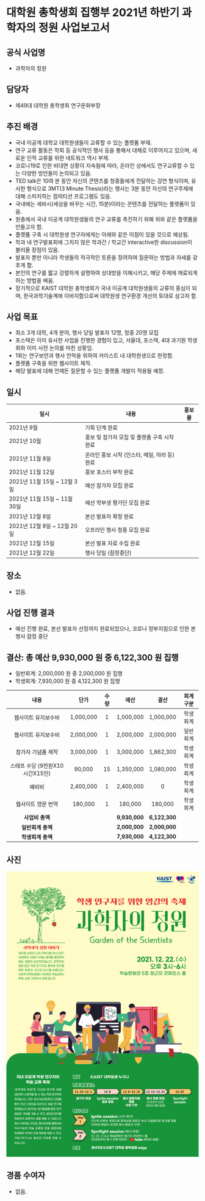 대학원 총학생회 집행부 2021년 하반기 과학자의 정원 사업보고서
===

## 공식 사업명
- 과학자의 정원

## 담당자
- 제49대 대학원 총학생회 연구문화부장

## 추진 배경
- 국내 이공계 대학교 대학원생들이 교류할 수 있는 플랫폼 부재.
- 연구 교류 활동은 학회 등 공식적인 행사 등을 통해서 대체로 이루어지고 있으며, 새로운 인적 교류를 위한 네트워크 역시 부재.
- 코로나19로 인한 비대면 상황이 지속됨에 따라, 온라인 상에서도 연구교류할 수 있는 다양한 방안들이 논의되고 있음.
- TED talk은 10여 분 동안 자신의 콘텐츠를 청중들에게 전달하는 강연 형식이며, 유사한 형식으로 3MT(3 Minute Thesis)라는 행사는 3분 동안 자신의 연구주제에 대해 스피치하는 컴피티션 프로그램도 있음.
- 국내에는 세바시(세상을 바꾸는 시간, 15분)이라는 콘텐츠를 전달하는 플랫폼이 있음. 
- 원총에서 국내 이공계 대학원생들의 연구 교류를 촉진하기 위해 위와 같은 플랫폼을 만들고자 함.
- 플랫폼 구축 시 대학원생 연구자에게는 아래와 같은 이점이 있을 것으로 예상됨.
- 학과 내 연구발표회에 그치지 않은 학과간 / 학교간 interactive한 discussion이 불러올 장점이 있음. 
- 발표자 뿐만 아니라 학생들의 적극적인 토론을 장려하여 질문하는 방법과 자세를 갖추게 함. 
- 본인의 연구를 짧고 강렬하게 설명하여 상대방을 이해시키고, 해당 주제에 매료되게 하는 방법을 배움.
- 장기적으로 KAIST 대학원 총학생회가 국내 이공계 대학원생들의 교류의 중심이 되며, 한국과학기술계에 이바지함으로써 대학원생 연구환경 개선의 토대로 삼고자 함.

## 사업 목표
- 최소 3개 대학, 4개 분야, 행사 당일 발표자 12명, 청중 20명 모집
- 포스텍은 이미 유사한 사업을 진행한 경험이 있고, 서울대, 포스텍, 4대 과기원 학생회와 이미 사전 논의를 마친 상황임.
- 1회는 연구보안과 행사 안착을 위하여 카이스트 내 대학원생으로 한정함.
- 플랫폼 구축을 위한 웹사이트 제작.
- 해당 발표에 대해 언제든 질문할 수 있는 플랫폼 개발이 적용될 예정.

## 일시

| 일시 | 내용 | 홍보물 | 
|---|---|---|
| 2021년 9월 |  기획 단계 완료 | |
| 2021년 10월 | 홍보 및 참가자 모집 및 플랫폼 구축 시작 완료 | |
| 2021년 11월 8일 | 온라인 홍보 시작 (인스타, 메일, 아라 등) 완료 | |
| 2021년 11월 12일 | 홍보 포스터 부착 완료 | |
| 2021년 11월 15일 ~ 12월 3일 | 예선 참가자 모집 완료 | |
| 2021년 11월 15일 ~ 11월 30일 | 예선 학부생 평가단 모집 완료 | |
| 2021년 12월 8일 | 본선 발표자 확정 완료 | |
| 2021년 12월 8일 ~ 12월 20일  | 오프라인 행사 청중 모집 완료 | |
| 2021년 12월 15일 | 본선 발표 자료 수집 완료 | |
| 2021년 12월 22일 | 행사 당일 (잠정중단) | |

## 장소
- 없음.

## 사업 진행 결과
- 예선 진행 완료, 본선 발표자 선정까지 완료되었으나, 코로나 정부지침으로 인한 본행사 잠정 중단

## 결산: 총 예산 9,930,000 원 중 6,122,300 원 집행
- 일반회계: 2,000,000 원 중 2,000,000 원 집행
- 학생회계: 7,930,000 원 중 4,122,300 원 집행 

| **내용** | **단가** | **수량** | **예산** | **결산** | **회계구분** |
|:---:|:---:|:---:|:---:|:---:|:---:|
| 웹사이트 유지보수비 | 1,000,000 | 1 | 1,000,000 | 1,000,000 | 학생회계 |
| 웹사이트 유지보수비 | 2,000,000 | 1 | 2,000,000 | 2,000,000 | 일반회계 |
| 참가자 기념품 제작 | 3,000,000 | 1 | 3,000,000 | 1,862,300 | 학생회계 |
| 스태프 수당 (9천원X10시간X15인) | 90,000 | 15 | 1,350,000 | 1,080,000 | 학생회계 |
| 예비비 | 2,400,000 | 1 | 2,400,000 | 0 | 학생회계 |
| 웹사이트 영문 번역 | 180,000 | 1 | 180,000 | 180,000 | 학생회계 |
| **사업비 총액** |  | | **9,930,000** | **6,122,300** |  |
| **일반회계 총액** |  | | **2,000,000** | **2,000,000** |  |
| **학생회계 총액** |  | | **7,930,000** | **4,122,300** |  |

## 사진
![과학자의 정원 포스터](../../resources/과학자의정원_포스터.jpg)

## 경품 수여자
- 없음.